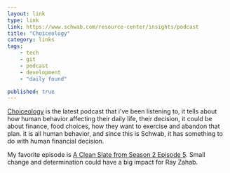 ```yaml
---
layout: link
type: link
link: https://www.schwab.com/resource-center/insights/podcast
title: "Choiceology"
category: links
tags: 
    - tech
    - git
    - podcast
    - development
    - "daily found"

published: true
---
```


[Choiceology](https://www.schwab.com/resource-center/insights/podcast) is the latest podcast that i've been listening to, it tells about how human behavior affecting their daily life, their decision, it could be about finance, food choices, how they want to exercise and abandon that plan. it is all human behavior, and since this is Schwab, it has something to do with human financial decision.

My favorite episode is [A Clean Slate from Season 2 Episode 5](https://www.schwab.com/resource-center/insights/content/choiceology-season-2-episode-5). Small change and determination could have a big impact for Ray Zahab.
